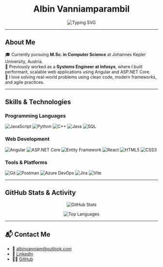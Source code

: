 <h1 align="center"> Albin Vanniamparambil </h1>
<p align="center">
  <img src="https://readme-typing-svg.demolab.com?font=Fira+Code&size=22&pause=1000&color=36BCF7&center=true&width=600&lines=MSc+Computer+Science+Student;Full+Stack+Developer;Tech+Enthusiast" alt="Typing SVG" />
</p>



---

##  About Me

🎓 Currently pursuing **M.Sc. in Computer Science** at Johannes Kepler University, Austria.  
💼 Previously worked as a **Systems Engineer at Infosys**, where I built performant, scalable web applications using Angular and ASP.NET Core.  
🧠 I love solving real-world problems using clean code, modern frameworks, and agile practices.

---

##  Skills & Technologies

### Programming Languages
![JavaScript](https://img.shields.io/badge/JavaScript-F7DF1E?style=flat&logo=javascript&logoColor=black)
![Python](https://img.shields.io/badge/Python-3670A0?style=flat&logo=python&logoColor=white)
![C++](https://img.shields.io/badge/C++-00599C?style=flat&logo=c%2B%2B&logoColor=white)
![Java](https://img.shields.io/badge/Java-ED8B00?style=flat&logo=java&logoColor=white)
![SQL](https://img.shields.io/badge/SQL-4479A1?style=flat&logo=postgresql&logoColor=white)

### Web Development
![Angular](https://img.shields.io/badge/Angular-DD0031?style=flat&logo=angular&logoColor=white)
![ASP.NET Core](https://img.shields.io/badge/ASP.NET_Core-512BD4?style=flat&logo=.net&logoColor=white)
![Entity Framework](https://img.shields.io/badge/Entity_Framework_Core-512BD4?style=flat&logo=.net&logoColor=white)
![React](https://img.shields.io/badge/React-20232A?style=flat&logo=react&logoColor=61DAFB)
![HTML5](https://img.shields.io/badge/HTML5-E34F26?style=flat&logo=html5&logoColor=white)
![CSS3](https://img.shields.io/badge/CSS3-1572B6?style=flat&logo=css3&logoColor=white)

### Tools & Platforms
![Git](https://img.shields.io/badge/Git-F05032?style=flat&logo=git&logoColor=white)
![Postman](https://img.shields.io/badge/Postman-FF6C37?style=flat&logo=postman&logoColor=white)
![Azure DevOps](https://img.shields.io/badge/Azure_DevOps-0078D7?style=flat&logo=azure-devops&logoColor=white)
![Jira](https://img.shields.io/badge/Jira-0052CC?style=flat&logo=jira&logoColor=white)
![Vite](https://img.shields.io/badge/Vite-646CFF?style=flat&logo=vite&logoColor=white)

---

##  GitHub Stats & Activity

<p align="center">
  <img src="https://github-readme-stats.vercel.app/api?username=albinvanniam&count_private=true&show_icons=true&theme=radical&cache_buster=1715600001" alt="GitHub Stats" />
</p>

<p align="center">
  <img src="https://github-readme-stats.vercel.app/api/top-langs/?username=albinvanniam&layout=compact&theme=radical&cache_buster=1715600001" alt="Top Languages" />
</p>

---

## 📬 Contact Me

- 💌 [albinvanniam@outlook.com](mailto:albinvanniam@outlook.com)  
- 💼 [LinkedIn](https://www.linkedin.com/in/albinvanniam)  
- 🧑‍💻 [GitHub](https://github.com/albinvanniam) 
